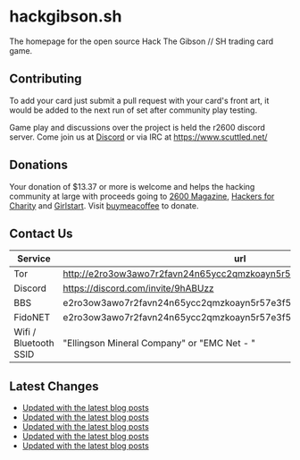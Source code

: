 # hackgibson.sh
The homepage for the open source Hack The Gibson // SH trading card game.


## Contributing

To add your card just submit a pull request with your card's front art, it would be added to the next run of set after community play testing.

Game play and discussions over the project is held the r2600 discord server. Come join us at [Discord](https://discord.com/invite/9hABUzz) or via IRC at https://www.scuttled.net/


## Donations

Your donation of $13.37 or more is welcome and helps the hacking community at large with proceeds going to [2600 Magazine](https://2600.com/), [Hackers for Charity](https://hackersforcharity.org) and [Girlstart](https://girlstart.org).  Visit [buymeacoffee](https://www.buymeacoffee.com/hackgibson.sh) to donate.


## Contact Us

Service | url
-|-
Tor | http://e2ro3ow3awo7r2favn24n65ycc2qmzkoayn5r57e3f56nvjwdcgg32ad.onion
Discord | https://discord.com/invite/9hABUzz
BBS | e2ro3ow3awo7r2favn24n65ycc2qmzkoayn5r57e3f56nvjwdcgg32ad.onion:23
FidoNET | e2ro3ow3awo7r2favn24n65ycc2qmzkoayn5r57e3f56nvjwdcgg32ad.onion:24554
Wifi / Bluetooth SSID | "Ellingson Mineral Company" or "EMC Net - <fidonet address>"

## Latest Changes
<!-- BLOG-POST-LIST:START -->
- [Updated with the latest blog posts](https://github.com/DFW2600/hackgibson.sh/commit/46bd24dff5c2d4fa55eb95ebe98014dc95f892e0)
- [Updated with the latest blog posts](https://github.com/DFW2600/hackgibson.sh/commit/dea2a20ee7ac3d993193c66fa80f1296cea29b68)
- [Updated with the latest blog posts](https://github.com/DFW2600/hackgibson.sh/commit/0de8c2ca6fcecc9d13a458dff298a868ce235123)
- [Updated with the latest blog posts](https://github.com/DFW2600/hackgibson.sh/commit/6f424fb66939d96b50a28c66576f08d7a00cf127)
- [Updated with the latest blog posts](https://github.com/DFW2600/hackgibson.sh/commit/9c6531d3ead541b02c114b3c0e0d265c6af78038)
<!-- BLOG-POST-LIST:END -->
